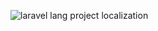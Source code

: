 ![laravel lang project localization](https://preview.dragon-code.pro/laravel-lang/project-localization.svg?brand=laravel&invert=1)
